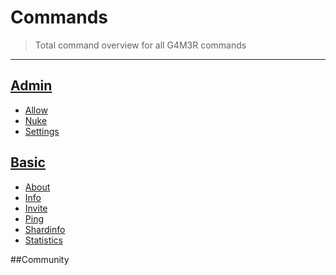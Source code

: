 # Commands

> Total command overview for all G4M3R commands

---

## [Admin](/commands/admin.md)

* [Allow](/commands/admin/allow.md)
* [Nuke](/commands/admin/nuke.md)
* [Settings](/commands/admin/settings.md)

## [Basic](/commands/basic.md)

* [About](/commands/basic/about.md)
* [Info](/commands/basic/info.md)
* [Invite](/commands/basic/invite.md)
* [Ping](/commands/basic/ping.md)
* [Shardinfo](/commands/basic/shardinfo.md)
* [Statistics](/commands/basic/statistics.md)

##Community
